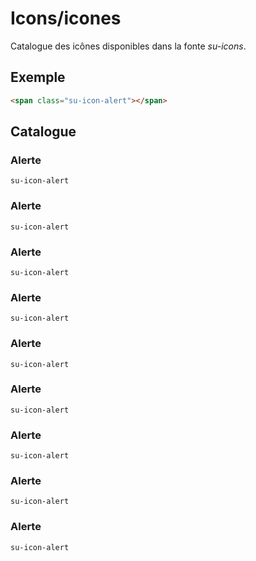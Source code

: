 # Icons/icones

Catalogue des icônes disponibles dans la fonte *su-icons*.


<!-- STORY -->

## Exemple
```html
<span class="su-icon-alert"></span>
```
<span class="su-icon-alert"></span>

## Catalogue


<div class="catalogue">
	<div class="icone">
		<h3>Alerte</h3>
		<code>su-icon-alert</code>
		<div style="font-size: 16px"><span class="su-icon-alert"></span></div>
		<div style="font-size: 32px"><span class="su-icon-alert"></span></div>
	</div>
	<div class="icone">
		<h3>Alerte</h3>
		<code>su-icon-alert</code>
		<div style="font-size: 16px"><span class="su-icon-alert"></span></div>
		<div style="font-size: 32px"><span class="su-icon-alert"></span></div>
	</div>
	<div class="icone">
		<h3>Alerte</h3>
		<code>su-icon-alert</code>
		<div style="font-size: 16px"><span class="su-icon-alert"></span></div>
		<div style="font-size: 32px"><span class="su-icon-alert"></span></div>
	</div>
	<div class="icone">
		<h3>Alerte</h3>
		<code>su-icon-alert</code>
		<div style="font-size: 16px"><span class="su-icon-alert"></span></div>
		<div style="font-size: 32px"><span class="su-icon-alert"></span></div>
	</div>
	<div class="icone">
		<h3>Alerte</h3>
		<code>su-icon-alert</code>
		<div style="font-size: 16px"><span class="su-icon-alert"></span></div>
		<div style="font-size: 32px"><span class="su-icon-alert"></span></div>
	</div>
	<div class="icone">
		<h3>Alerte</h3>
		<code>su-icon-alert</code>
		<div style="font-size: 16px"><span class="su-icon-alert"></span></div>
		<div style="font-size: 32px"><span class="su-icon-alert"></span></div>
	</div>
	<div class="icone">
		<h3>Alerte</h3>
		<code>su-icon-alert</code>
		<div style="font-size: 16px"><span class="su-icon-alert"></span></div>
		<div style="font-size: 32px"><span class="su-icon-alert"></span></div>
	</div>
	<div class="icone">
		<h3>Alerte</h3>
		<code>su-icon-alert</code>
		<div style="font-size: 16px"><span class="su-icon-alert"></span></div>
		<div style="font-size: 32px"><span class="su-icon-alert"></span></div>
	</div>
	<div class="icone">
		<h3>Alerte</h3>
		<code>su-icon-alert</code>
		<div style="font-size: 16px"><span class="su-icon-alert"></span></div>
		<div style="font-size: 32px"><span class="su-icon-alert"></span></div>
	</div>
</div>
